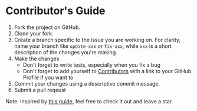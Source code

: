 # Contributor's Guide

1. Fork the project on GitHub.
2. Clone your fork.
3. Create a branch specific to the issue you are working
 on. For clarity, name your branch like `update-xxx` or `fix-xxx`, while `xxx` is a short description of the changes you're making.
4. Make the changes
    * Don't forget to write tests, especially when you fix a bug
    * Don't forget to add yourself to [Contributors](./Contributors.md) with a link to your GitHub Profile if you want to
5. Commit your changes using a descriptive commit message.
6. Submit a pull reqeust

Note: Inspired by [this guide](https://github.com/freeCodeCamp/how-to-contribute-to-open-source/blob/master/CONTRIBUTING.md), feel free to check it out and leave a star.
